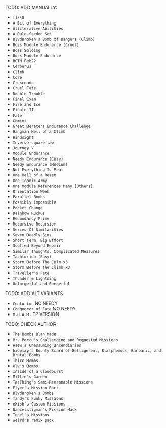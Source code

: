 TODO: ADD MANUALLY:
* `[]/\O`
* `A Bit of Everything`
* `Alliterative Abilities`
* `A Rule-Seeded Set`
* `BlvdBroken's Bomb of Bangers (Climb)`
* `Boss Module Endurance (Cruel)`
* `Boss Soloing`
* `Boss Module Endurance`
* `BOTM Feb22`
* `Cerberus`
* `Climb`
* `Core`
* `Crescendo`
* `Cruel Fate`
* `Double Trouble`
* `Final Exam`
* `Fire and Ice`
* `Finale II`
* `Fate`
* `Gemini`
* `Great Berate's Endurance Challenge`
* `Hangman Hell of a Climb`
* `Hindsight`
* `Inverse-square law`
* `Journey V`
* `Module Endurance`
* `Needy Endurance (Easy)`
* `Needy Endurance (Medium)`
* `Not Everything Is Real`
* `One Hell of a Reset`
* `One Iconic Army`
* `One Module References Many [Others]`
* `Orientation Week`
* `Parallel Bombs`
* `Possibly Impossible`
* `Pocket Change`
* `Rainbow Ruckus`
* `Redundancy Prime`
* `Recursive Recursion`
* `Series Of Similarities`
* `Seven Deadly Sins`
* `Short Term, Big Effort`
* `Scuffed Beyond Repair`
* `Similar Thoughts, Complicated Measures`
* `Tachturion (Easy)`
* `Storm Before The Calm x3`
* `Storm Before The Climb x3`
* `Traveller's Fate`
* `Thunder & Lightning`
* `Unforgetful and Forgetful`

TODO: ADD ALT VARIANTS
* `Centurion` NO NEEDY
* `Conqueror of Fate` NO NEEDY
* `M.O.A.B.` TP VERSION

TODO: CHECK AUTHOR:
* `The Bombs Blan Made`
* `Mr. Porcu's Challenging and Requested Missions`
* `Asew's Unassuming Incendiaries`
* `bioplay's Bounty Board of Belligerent, Blasphemous, Barbaric, and Brutal Bombs`
* `Thicc Bombs`
* `Ulv's Bombs`
* `Inside of a Cloudburst`
* `Millie's Garden`
* `TasThing's Semi-Reasonable Missions`
* `Flyer's Mission Pack`
* `BlvdBroken's Bombs`
* `Tandy's Funky Missions`
* `eXish's Custom Missions`
* `Danielstigman's Pission Mack`
* `Tepel's Missions`
* `weird's remix pack`
